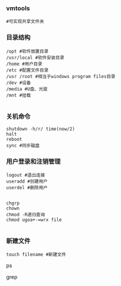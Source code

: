 ### vmtools

```shell
#可实现共享文件夹
```

### 目录结构

```shell
/opt #软件放置目录
/usr/local #软件安装目录
/home #用户目录
/etc #配置文件目录
/usr /root #相当于windows program files目录
/dev #设备
/media #U盘、光驱
/mnt #挂载


```

### 关机命令

```shell
shutdown -h/r/ time(now/2)
halt
reboot
sync #同步磁盘
```

### 用户登录和注销管理

```shell
logout #退出连接
useradd #创建用户
userdel #删除用户


chgrp
chown
chmod -R递归查询
chmod ugoa+-=wrx file


```

### 新建文件

```shell
touch filename #新建文件
```

ps

grep

